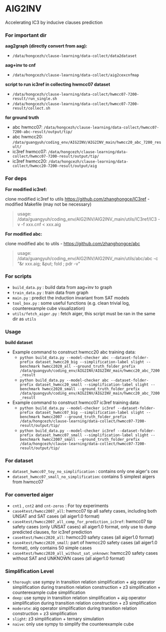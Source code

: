 # AIG2INV

Accelerating IC3 by inducive clauses prediction

### For important dir
**aag2graph (directly convert from aag):**
* `/data/hongcezh/clause-learning/data-collect/data2dataset`

**aag+inv to cnf**
* `/data/hongcezh/clause-learning/data-collect/aig2cexcnfmap`

**script to run ic3ref in collecting hwmcc07 dataset**
* `/data/hongcezh/clause-learning/data-collect/hwmcc07-7200-result/run_single.sh`
* `/data/hongcezh/clause-learning/data-collect/hwmcc07-7200-result/collect.sh`

**for ground truth**
* abc hwmcc07: `/data/hongcezh/clause-learning/data-collect/hwmcc07-7200-abc-result/output/tip/`
* abc hwmcc20: `/data/guangyuh/coding_env/AIG2INV/AIG2INV_main/hwmcc20_abc_7200_result/`
* ic3ref hwmcc07: `/data/hongcezh/clause-learning/data-collect/hwmcc07-7200-result/output/tip/`
* ic3ref hwmcc20: `/data/hongcezh/clause-learning/data-collect/hwmcc20-7200-result/output/aig`

### For deps

**For modified ic3ref:**

clone modified ic3ref to utils
https://github.com/zhanghongce/IC3ref - modified Makefile (may not be necessary)

> usage: /data/guangyuh/coding_env/AIG2INV/AIG2INV_main/utils/IC3ref/IC3 -v -f xxx.cnf < xxx.aig

**For modified abc:**

clone modified abc to utils - https://github.com/zhanghongce/abc

> usage: /data/guangyuh/coding_env/AIG2INV/AIG2INV_main/utils/abc/abc -c "&r xxx.aig; &put; fold ; pdr -v"


### For scripts
* `build_data.py` : build data from aag+inv to graph
* `train_data.py` : train data from graph
* `main.py` : predict the induction invariant from SAT models
* `tool_box.py` : some useful functions (e.g. clean trivial log, counterexample cube visualization)
* `utils/fetch_aiger.py` : fetch aiger, this script must be ran in the same dir as `utils`

### Usage
**build dataset**
* Example command to construct hwmcc20 abc training data:
    * `python build_data.py --model-checker abc --dataset-folder-prefix dataset_hwmcc20_big --simplification-label slight --benchmark hwmcc2020_all --ground_truth_folder_prefix /data/guangyuh/coding_env/AIG2INV/AIG2INV_main/hwmcc20_abc_7200_result`
    * `python build_data.py --model-checker abc --dataset-folder-prefix dataset_hwmcc20_small --simplification-label slight --benchmark hwmcc2020_small --ground_truth_folder_prefix /data/guangyuh/coding_env/AIG2INV/AIG2INV_main/hwmcc20_abc_7200_result`
* Example command to construct hwmcc07 ic3ref training data:
    * `python build_data.py --model-checker ic3ref --dataset-folder-prefix dataset_hwmcc07_big --simplification-label slight --benchmark hwmcc2007 --ground_truth_folder_prefix /data/hongcezh/clause-learning/data-collect/hwmcc07-7200-result/output/tip/`
    * `python build_data.py --model-checker ic3ref --dataset-folder-prefix dataset_hwmcc07_small --simplification-label slight --benchmark hwmcc2007_small --ground_truth_folder_prefix /data/hongcezh/clause-learning/data-collect/hwmcc07-7200-result/output/tip/`

### For dataset
* `dataset_hwmcc07_toy_no_simplification` : contains only one aiger's cex
* `dataset_hwmcc07_small_no_simplification`: contains 5 simplest aigers from hwmcc07

### For converted aiger
* `cnt1` , `cnt2` and `cnt-zeros` : For toy experiments
* `case4test/hwmcc2007_all`: hwmcc07 tip all safety cases, including both UNSAT and SAT cases (all aiger1.0 format)
* `case4test/hwmcc2007_all_comp_for_prediction_ic3ref`: hwmcc07 tip safety cases (only UNSAT cases) all aiger1.0 format, only use to dump predicted clauses, for ic3ref prediction
* `case4test/hwmcc2020_all`: hwmcc20 safety cases (all aiger1.0 format)
* `case4test/hwmcc2020_small`: part of hwmcc20 safety cases (all aiger1.0 format), only contains 50 simple cases
* `case4test/hwmcc2020_all_without_sat_unknown`: hwmcc20 safety cases without SAT and UNKNOWN cases (all aiger1.0 format)

### Simplification Level
* `thorough`: use sympy in transition relation simplification + aig operator simplification during transition relation construction + z3 simplification + counterexample cube simplification
* `deep`: use sympy in transition relation simplification + aig operator simplification during transition relation construction + z3 simplification
* `moderate`: aig operator simplification during transition relation construction + z3 simplification
* `slight`: z3 simplification + ternary simulation
* `naive`: only use sympy to simplify the counterexample cube
